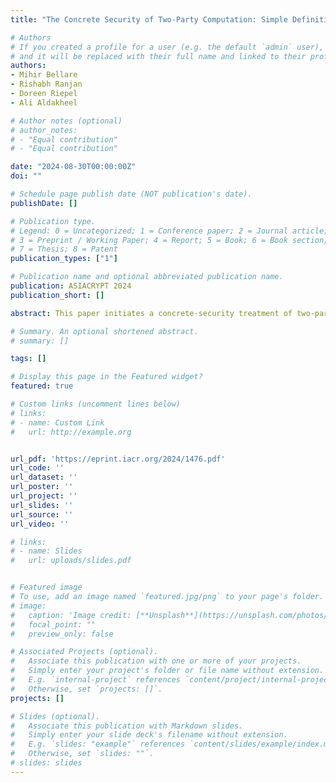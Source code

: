 ```yaml
---
title: "The Concrete Security of Two-Party Computation: Simple Definitions, and Tight Proofs for PSI and OPRFs"

# Authors
# If you created a profile for a user (e.g. the default `admin` user), write the username (folder name) here 
# and it will be replaced with their full name and linked to their profile.
authors:
- Mihir Bellare
- Rishabh Ranjan
- Doreen Riepel
- Ali Aldakheel

# Author notes (optional)
# author_notes:
# - "Equal contribution"
# - "Equal contribution"

date: "2024-08-30T00:00:00Z"
doi: ""

# Schedule page publish date (NOT publication's date).
publishDate: []

# Publication type.
# Legend: 0 = Uncategorized; 1 = Conference paper; 2 = Journal article;
# 3 = Preprint / Working Paper; 4 = Report; 5 = Book; 6 = Book section;
# 7 = Thesis; 8 = Patent
publication_types: ["1"]

# Publication name and optional abbreviated publication name.
publication: ASIACRYPT 2024
publication_short: []

abstract: This paper initiates a concrete-security treatment of two-party secure computation. The first step is to propose, as target, a simple, indistinguishability-based definition that we call InI. This could be considered a poor choice if it were weaker than standard simulation-based definitions, but it is not; we show that for functionalities satisfying a condition called invertibility, that we define and show is met by functionalities of practical interest like PSI and its variants, the two definitions are equivalent. Based on this, we move forward to study the concrete security of a canonical OPRF-based construction of PSI, giving a tight proof of InI security of the constructed PSI protocol based on the security of the OPRF. This leads us to the concrete security of OPRFs, where we show how different DH-style assumptions on the underlying group yield proofs of different degrees of tightness, including some that are tight, for the well-known and efficient 2H-DH OPRF, and thus for the corresponding DH PSI protocol. We then give a new PSI protocol, called salted-DH PSI, that is as efficient as DH-PSI, yet enjoys tighter proofs.

# Summary. An optional shortened abstract.
# summary: []

tags: []

# Display this page in the Featured widget?
featured: true

# Custom links (uncomment lines below)
# links:
# - name: Custom Link
#   url: http://example.org


url_pdf: 'https://eprint.iacr.org/2024/1476.pdf'
url_code: ''
url_dataset: ''
url_poster: ''
url_project: ''
url_slides: ''
url_source: ''
url_video: ''

# links:
# - name: Slides
#   url: uploads/slides.pdf


# Featured image
# To use, add an image named `featured.jpg/png` to your page's folder. 
# image:
#   caption: 'Image credit: [**Unsplash**](https://unsplash.com/photos/pLCdAaMFLTE)'
#   focal_point: ""
#   preview_only: false

# Associated Projects (optional).
#   Associate this publication with one or more of your projects.
#   Simply enter your project's folder or file name without extension.
#   E.g. `internal-project` references `content/project/internal-project/index.md`.
#   Otherwise, set `projects: []`.
projects: []

# Slides (optional).
#   Associate this publication with Markdown slides.
#   Simply enter your slide deck's filename without extension.
#   E.g. `slides: "example"` references `content/slides/example/index.md`.
#   Otherwise, set `slides: ""`.
# slides: slides
---
```

